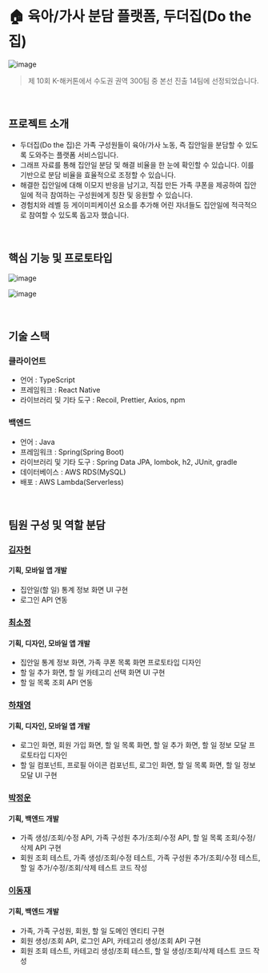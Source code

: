 # 🏠 육아/가사 분담 플랫폼, 두더집(Do the 집)

![image](https://github.com/Team-Soong-Kor-Dan-of-10th-K-Hackathon/do-the-jip/assets/81142151/523f1235-ef7e-44fb-ac50-3bf1228905c1)

> 제 10회 K-해커톤에서 수도권 권역 300팀 중 본선 진출 14팀에 선정되었습니다.

<br>

## 프로젝트 소개

* 두더집(Do the 집)은 가족 구성원들이 육아/가사 노동, 즉 집안일을 분담할 수 있도록 도와주는 플랫폼 서비스입니다.
* 그래프 자료를 통해 집안일 분담 및 해결 비율을 한 눈에 확인할 수 있습니다. 이를 기반으로 분담 비율을 효율적으로 조정할 수 있습니다.
* 해결한 집안일에 대해 이모지 반응을 남기고, 직접 만든 가족 쿠폰을 제공하여 집안일에 적극 참여하는 구성원에게 칭찬 및 응원할 수 있습니다.
* 경험치와 레벨 등 게이미피케이션 요소를 추가해 어린 자녀들도 집안일에 적극적으로 참여할 수 있도록 돕고자 했습니다.

<br>

## 핵심 기능 및 프로토타입

![image](https://github.com/Team-Soong-Kor-Dan-of-10th-K-Hackathon/do-the-jip/assets/81142151/926c2932-9596-486d-86a4-a983343a5f31)

![image](https://github.com/Team-Soong-Kor-Dan-of-10th-K-Hackathon/do-the-jip/assets/81142151/5c3402ce-7684-4862-9cf0-c0880fc941cd)

<br>

## 기술 스택

### 클라이언트
* 언어 : TypeScript
* 프레임워크 : React Native
* 라이브러리 및 기타 도구 : Recoil, Prettier, Axios, npm

### 백엔드
* 언어 : Java
* 프레임워크 : Spring(Spring Boot)
* 라이브러리 및 기타 도구 : Spring Data JPA, lombok, h2, JUnit, gradle
* 데이터베이스 : AWS RDS(MySQL)
* 배포 : AWS Lambda(Serverless)

<br>

## 팀원 구성 및 역할 분담

### [김자헌](https://github.com/KoreaUniNeo)
#### 기획, 모바일 앱 개발
* 집안일(할 일) 통계 정보 화면 UI 구현
* 로그인 API 연동

### [최소정](https://github.com/daisyHyeseul)
#### 기획, 디자인, 모바일 앱 개발
* 집안일 통계 정보 화면, 가족 쿠폰 목록 화면 프로토타입 디자인
* 할 일 추가 화면, 할 일 카테고리 선택 화면 UI 구현
* 할 일 목록 조회 API 연동

### [하채영](https://github.com/ChaeyoungHa)
#### 기획, 디자인, 모바일 앱 개발
* 로그인 화면, 회원 가입 화면, 할 일 목록 화면, 할 일 추가 화면, 할 일 정보 모달 프로토타입 디자인
* 할 일 컴포넌트, 프로필 아이콘 컴포넌트, 로그인 화면, 할 일 목록 화면, 할 일 정보 모달 UI 구현

### [박정운](https://github.com/jwpark1211)
#### 기획, 백엔드 개발
* 가족 생성/조회/수정 API, 가족 구성원 추가/조회/수정 API, 할 일 목록 조회/수정/삭제 API 구현
* 회원 조회 테스트, 가족 생성/조회/수정 테스트, 가족 구성원 추가/조회/수정 테스트, 할 일 추가/수정/조회/삭제 테스트 코드 작성

### [이동재](https://github.com/LouiMinister)
#### 기획, 백엔드 개발
* 가족, 가족 구성원, 회원, 할 일 도메인 엔티티 구현
* 회원 생성/조회 API, 로그인 API, 카테고리 생성/조회 API 구현
* 회원 조회 테스트, 카테고리 생성/조회 테스트, 할 일 생성/조회/삭제 테스트 코드 작성
